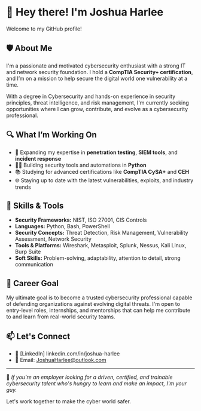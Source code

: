 # 👋 Hey there! I'm Joshua Harlee

Welcome to my GitHub profile!

## 🛡️ About Me

I'm a passionate and motivated cybersecurity enthusiast with a strong IT and network security foundation. I hold a **CompTIA Security+ certification**, and I’m on a mission to help secure the digital world one vulnerability at a time.

With a degree in Cybersecurity and hands-on experience in security principles, threat intelligence, and risk management, I'm currently seeking opportunities where I can grow, contribute, and evolve as a cybersecurity professional.

## 🔍 What I’m Working On

- 🔐 Expanding my expertise in **penetration testing**, **SIEM tools**, and **incident response**
- 👨‍💻 Building security tools and automations in **Python**
- 📚 Studying for advanced certifications like **CompTIA CySA+** and **CEH**
- 🌐 Staying up to date with the latest vulnerabilities, exploits, and industry trends

## 🧰 Skills & Tools

- **Security Frameworks:** NIST, ISO 27001, CIS Controls
- **Languages:** Python, Bash, PowerShell
- **Security Concepts:** Threat Detection, Risk Management, Vulnerability Assessment, Network Security
- **Tools & Platforms:** Wireshark, Metasploit, Splunk, Nessus, Kali Linux, Burp Suite
- **Soft Skills:** Problem-solving, adaptability, attention to detail, strong communication

## 🎯 Career Goal

My ultimate goal is to become a trusted cybersecurity professional capable of defending organizations against evolving digital threats. I'm open to entry-level roles, internships, and mentorships that can help me contribute to and learn from real-world security teams.

## 📫 Let's Connect

- 💼 [LinkedIn] linkedin.com/in/joshua-harlee
- 📧 Email: JoshuaHarlee@outlook.com

---

🚀 *If you're an employer looking for a driven, certified, and trainable cybersecurity talent who's hungry to learn and make an impact, I'm your guy.*

Let's work together to make the cyber world safer.



